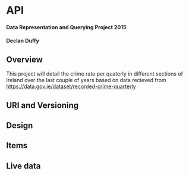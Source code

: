 # API
#### Data Representation and Querying Project 2015
#### Declan Duffy
## Overview
This project will detail the crime rate per quaterly in different sections of Ireland over the last couple of years based on data recieved from https://data.gov.ie/dataset/recorded-crime-quarterly
## URI and Versioning

## Design

## Items

## Live data
